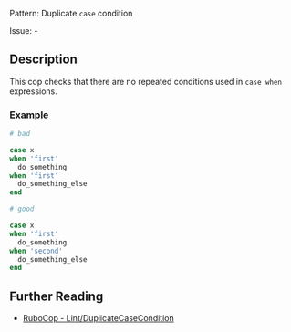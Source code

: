 Pattern: Duplicate `case` condition

Issue: -

## Description

This cop checks that there are no repeated conditions used in `case when` expressions.

### Example

```ruby
# bad

case x
when 'first'
  do_something
when 'first'
  do_something_else
end
```
```ruby
# good

case x
when 'first'
  do_something
when 'second'
  do_something_else
end
```

## Further Reading

* [RuboCop - Lint/DuplicateCaseCondition](https://rubocop.readthedocs.io/en/latest/cops_lint/#lintduplicatecasecondition)
